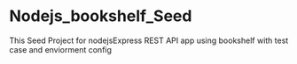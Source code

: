 # Nodejs_bookshelf_Seed
This Seed Project for nodejsExpress REST API app using bookshelf with test case and enviorment config
